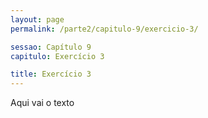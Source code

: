 ```yaml
---
layout: page
permalink: /parte2/capitulo-9/exercicio-3/

sessao: Capítulo 9
capitulo: Exercício 3

title: Exercício 3
---
```


Aqui vai o texto